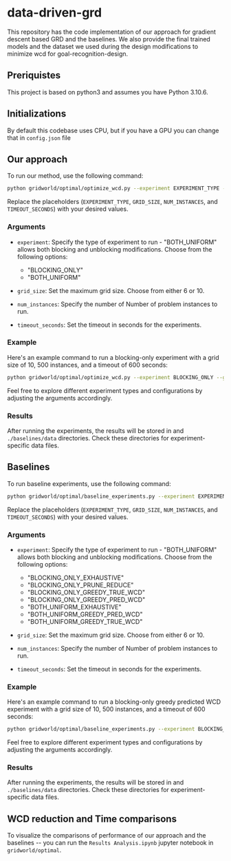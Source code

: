 # data-driven-grd

This repository has the code implementation of our approach for gradient descent based GRD and the baselines. We also provide the final trained models and the dataset we used during the design modifications to minimize wcd for goal-recognition-design.  

## Preriquistes
This project is based on python3 and assumes you have Python 3.10.6.

## Initializations

By default this codebase uses CPU, but if you have a GPU you can change that in `config.json` file 


## Our approach

To run our method, use the following command:

```bash
python gridworld/optimal/optimize_wcd.py --experiment EXPERIMENT_TYPE --grid_size GRID_SIZE --num_instances NUM_INSTANCES --timeout_seconds TIMEOUT_SECONDS
```

Replace the placeholders (`EXPERIMENT_TYPE`, `GRID_SIZE`, `NUM_INSTANCES`, and `TIMEOUT_SECONDS`) with your desired values.

### Arguments

- `experiment`: Specify the type of experiment to run - "BOTH_UNIFORM" allows both blocking and unblocking modifications. Choose from the following options: 
  - "BLOCKING_ONLY"
  - "BOTH_UNIFORM"

- `grid_size`: Set the maximum grid size. Choose from either 6 or 10.

- `num_instances`: Specify the number of Number of problem instances to run.

- `timeout_seconds`: Set the timeout in seconds for the experiments.

### Example

Here's an example command to run a blocking-only experiment with a grid size of 10, 500 instances, and a timeout of 600 seconds:

```bash
python gridworld/optimal/optimize_wcd.py --experiment BLOCKING_ONLY --grid_size 10 --num_instances 500 --timeout_seconds 600
```

Feel free to explore different experiment types and configurations by adjusting the arguments accordingly.

### Results

After running the experiments, the results will be stored in  and `./baselines/data` directories. Check these directories for experiment-specific data files.



## Baselines

To run baseline experiments, use the following command:

```bash
python gridworld/optimal/baseline_experiments.py --experiment EXPERIMENT_TYPE --grid_size GRID_SIZE --num_instances NUM_INSTANCES --timeout_seconds TIMEOUT_SECONDS
```

Replace the placeholders (`EXPERIMENT_TYPE`, `GRID_SIZE`, `NUM_INSTANCES`, and `TIMEOUT_SECONDS`) with your desired values.

### Arguments

- `experiment`: Specify the type of experiment to run - "BOTH_UNIFORM" allows both blocking and unblocking modifications. Choose from the following options: 
  - "BLOCKING_ONLY_EXHAUSTIVE"
  - "BLOCKING_ONLY_PRUNE_REDUCE"
  - "BLOCKING_ONLY_GREEDY_TRUE_WCD"
  - "BLOCKING_ONLY_GREEDY_PRED_WCD"
  - "BOTH_UNIFORM_EXHAUSTIVE"
  - "BOTH_UNIFORM_GREEDY_PRED_WCD"
  - "BOTH_UNIFORM_GREEDY_TRUE_WCD"

- `grid_size`: Set the maximum grid size. Choose from either 6 or 10.

- `num_instances`: Specify the number of Number of problem instances to run.

- `timeout_seconds`: Set the timeout in seconds for the experiments.

### Example

Here's an example command to run a blocking-only greedy predicted WCD experiment with a grid size of 10, 500 instances, and a timeout of 600 seconds:

```bash
python gridworld/optimal/baseline_experiments.py --experiment BLOCKING_ONLY_GREEDY_PRED_WCD --grid_size 10 --num_instances 500 --timeout_seconds 600
```

Feel free to explore different experiment types and configurations by adjusting the arguments accordingly.

### Results

After running the experiments, the results will be stored in  and `./baselines/data` directories. Check these directories for experiment-specific data files.


## WCD reduction and Time comparisons

To visualize the comparisons of performance of our approach and the baselines -- you can run the `Results Analysis.ipynb` jupyter notebook in `gridworld/optimal`.





